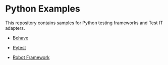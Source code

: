 # Python Examples
This repository contains samples for Python testing frameworks and Test IT adapters.

* [Behave](https://github.com/testit-tms/python-examples/tree/main/behave)
  
* [Pytest](https://github.com/testit-tms/python-examples/tree/main/pytest)

* [Robot Framework](https://github.com/testit-tms/python-examples/tree/main/robotFramework)
     